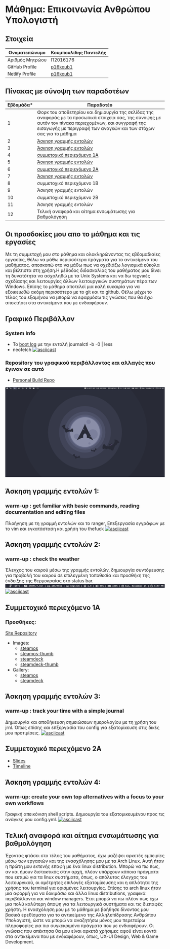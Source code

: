 # Μάθημα: Επικοινωνία Ανθρώπου Υπολογιστή

## Στοιχεία

| Ονοματεπώνυμο | Κουμπουλίδης Παντελής |
| --- | --- |
| Αριθμός Μητρώου | Π2016176 |
| GitHub Profile | [p16koub1](https://github.com/p16koub1) |
| Netlify Profile | [p16koub1](https://app.netlify.com/teams/p16koub1/overview) |

## Πίνακας με σύνοψη των παραδοτέων

| Εβδομάδα* | Παραδοτέο |
| --- | --- |
| 1 | Φορκ του αποθετηρίου και δημιουργία της σελίδας της αναφοράς με τα προσωπικά στοιχεία σας, της σύνοψης με αυτόν τον πίνακα περιεχομένων, και συγγραφή της εισαγωγής με περιγραφή των αναγκών και των στόχων σας για το μάθημα |
| 2 | [Άσκηση γραμμής εντολών](https://github.com/p16koub1/hci/tree/2016176/projects/2016176#%CE%AC%CF%83%CE%BA%CE%B7%CF%83%CE%B7-%CE%B3%CF%81%CE%B1%CE%BC%CE%BC%CE%AE%CF%82-%CE%B5%CE%BD%CF%84%CE%BF%CE%BB%CF%8E%CE%BD-1) |
| 3 | [Άσκηση γραμμής εντολών](https://github.com/p16koub1/hci/tree/2016176/projects/2016176#%CE%AC%CF%83%CE%BA%CE%B7%CF%83%CE%B7-%CE%B3%CF%81%CE%B1%CE%BC%CE%BC%CE%AE%CF%82-%CE%B5%CE%BD%CF%84%CE%BF%CE%BB%CF%8E%CE%BD-2) |
| 4 | [συμμετοχικό περιεχόμενο 1A](https://github.com/p16koub1/hci/tree/2016176/projects/2016176#%CF%83%CF%85%CE%BC%CE%BC%CE%B5%CF%84%CE%BF%CF%87%CE%B9%CE%BA%CF%8C-%CF%80%CE%B5%CF%81%CE%B9%CE%B5%CF%87%CF%8C%CE%BC%CE%B5%CE%BD%CE%BF-1a) |
| 5 | [Άσκηση γραμμής εντολών](https://github.com/p16koub1/hci/tree/2016176/projects/2016176#%CE%AC%CF%83%CE%BA%CE%B7%CF%83%CE%B7-%CE%B3%CF%81%CE%B1%CE%BC%CE%BC%CE%AE%CF%82-%CE%B5%CE%BD%CF%84%CE%BF%CE%BB%CF%8E%CE%BD-3) |
| 6 | [συμμετοχικό περιεχόμενο 2A](https://github.com/p16koub1/hci/tree/2016176/projects/2016176#%CF%83%CF%85%CE%BC%CE%BC%CE%B5%CF%84%CE%BF%CF%87%CE%B9%CE%BA%CF%8C-%CF%80%CE%B5%CF%81%CE%B9%CE%B5%CF%87%CF%8C%CE%BC%CE%B5%CE%BD%CE%BF-2%CE%B1) |
| 7 | [Άσκηση γραμμής εντολών](https://github.com/p16koub1/hci/tree/2016176/projects/2016176#%CE%AC%CF%83%CE%BA%CE%B7%CF%83%CE%B7-%CE%B3%CF%81%CE%B1%CE%BC%CE%BC%CE%AE%CF%82-%CE%B5%CE%BD%CF%84%CE%BF%CE%BB%CF%8E%CE%BD-4) |
| 8 | συμμετοχικό περιεχόμενο 1B |
| 9 | Άσκηση γραμμής εντολών |
| 10 | συμμετοχικό περιεχόμενο 2B |
| 11 | Άσκηση γραμμής εντολών |
| 12 | Τελική αναφορά και αίτημα ενσωμάτωσης για βαθμολόγηση |

## Οι προσδοκίες μου απο το μάθημα και τις εργασίες

Με τη συμμετοχή μου στο μάθημα και ολοκληρώνοντας τις εβδομαδιαίες εργασίες, θέλω να μάθω περισσότερα πράγματα για το αντικείμενο του μαθήματος. αποσκοπώ στο να μάθω πως να σχεδιάζω λογισμικά εύκολα και βέλτιστα στη χρήση.H μέθοδος διδασκαλίας του μαθήματος μου δίνει τη δυνατότητα να ασχοληθώ με τα Unix Systems και να δω τεχνικές σχεδίασης και λειτουργίες άλλων λειτουργικών συστημάτων πέρα των Windows. Επίσης το μάθημα αποτελεί μια καλή ευκαιρία για να εξοικειωθώ ακόμη περισσότερο με το git και το github. Θέλω μέχρι το τέλος του εξαμήνου να μπορώ να εφαρμόσω τις γνώσεις που θα έχω αποκτήσει στα αντικείμενα που με ενδιαφέρουν. 

## Γραφικό Περιβάλλον

### System Info

- To [boot log](https://github.com/p16koub1/hci-files/blob/main/boot_log) με την εντολή journalctl -b -0 | less
- neofetch
  [![asciicast](https://asciinema.org/a/448737.svg)](https://asciinema.org/a/448737)
  
### Repository του γραφικού περιβάλλοντος και αλλαγές που έγιναν σε αυτό
- [Personal Build Repo](https://github.com/p16koub1/personal-build/main)

![Build Preview!](https://github.com/p16koub1/personal-build/blob/main/pscr_211114012432.png)

## Άσκηση γραμμής εντολών 1:

### warm-up : get familiar with basic commands, reading documentation and editing files
Πλοήγηση με τη γραμμή εντολών και το ranger, Επεξεργασία εγγράφων με το vim και εγκατάσταση και χρήση του thefuck
[![asciicast](https://asciinema.org/a/449062.svg)](https://asciinema.org/a/449062)

## Άσκηση γραμμής εντολών 2:

### warm-up : check the weather
Έλεγχος του καιρού μέσω της γραμμής εντολών, δημιουργία συντόμευσης για προβολή του καιρού σε επιλεγμένη τοποθεσία και προσθήκη της ένδειξης της θερμοκραίας στο status bar.
![Status Bar!](https://github.com/p16koub1/hci-files/blob/main/pscr_211114174752.png)
[![asciicast](https://asciinema.org/a/449069.svg)](https://asciinema.org/a/449069)

## Συμμετοχικό περιεχόμενο 1A
### Προσθήκες:
[Site Repository](https://github.com/p16koub1/site)
- Images: 
  - [steamos](https://github.com/p16koub1/images/blob/8c7d1f58af13bfa5bf55c395ee2c13a90fef1c4b/steamos.png)
  - [steamos-thumb](https://github.com/p16koub1/images/blob/8c7d1f58af13bfa5bf55c395ee2c13a90fef1c4b/steamos-thumb.png)
  - [steamdeck](https://github.com/p16koub1/images/blob/8c7d1f58af13bfa5bf55c395ee2c13a90fef1c4b/steamdeck.jpg)
  - [steamdeck-thumb](https://github.com/p16koub1/images/blob/8c7d1f58af13bfa5bf55c395ee2c13a90fef1c4b/steamdeck-thumb.jpg)
- Gallery:
  - [steamos](https://github.com/p16koub1/_gallery/blob/25ef7069e94f20ed85eb9325462c0f4291d1487f/steamos.md)
  - [steamdeck](https://github.com/p16koub1/_gallery/blob/25ef7069e94f20ed85eb9325462c0f4291d1487f/steamdeck.md)

## Άσκηση γραμμής εντολών 3:
### warm-up : track your time with a simple journal
Δημιουργία και αποθήκευση σημειώσεων ημερολογίου με τη χρήση του jrnl. Όπως επίσης και επξεργασία του config για εξατομίκευση στις δικές μου προτιμίσεις.
[![asciicast](https://asciinema.org/a/452729.svg)](https://asciinema.org/a/452729)

## Συμμετοχικό περιεχόμενο 2Α
- [Slides](https://github.com/p16koub1/site/blob/master/_slides/videogames.md)
- [Timeline](https://github.com/p16koub1/site/blob/master/_timeline/videogames.md)

## Άσκηση γραμμής εντολών 4:
### warm-up: create your own top alternatives with a focus to your own workflows
Γραφική απεικόνιση shell scripts. Δημιουργία του εξατομικευμένου προς τις ανάγκες μου  config.yml.
[![asciicast](https://asciinema.org/a/452746.svg)](https://asciinema.org/a/452746)

## Τελική αναφορά και αίτημα ενσωμάτωσης για βαθμολόγηση

Έχοντας φτάσει στο τέλος του μαθήματος, έχω μαζέψει αρκετές εμπειρίες μέσω των εργασιών και της ενασχόλησης μου με τα Arch Linux. Αυτή ήταν η πρώτη μου εκτενής επαφή με ένα linux distribution. Μπορώ να πω πως, αν και ήμουν διστακτικός στην αρχή, πλέον υπάρχουν κάποια πράγματα που εκτιμώ για τα linux συστήματα, όπως, ο απόλυτος έλεγχος του λειτουργικού, οι αμέτρητες επιλογές εξατομίκευσης και η απλότητα της χρήσης του terminal για ορισμένες λειτουργίες. Επίσης τα arch linux ήταν μια αφορμή για να δοκιμάσω και άλλα linux distributions, γραφικά περιβάλλοντα και window managers. Έτσι μπορώ να πω πλέον πως έχω μια πολύ καλύτερη άποψη για τα λειτουργικά συστήματα και τις διεπαφές χρήστη. Η ενασχόληση μου με το μάθημα με βοήθησε δίνοντας μου βασικά ερεθίσματα για το αντικείμενο της Αλληλεπίδρασης Ανθρώπου Υπολογιστή, ώστε να μπορώ να αναζητήσω μόνος μου περεταίρω πληροφορίες για πιο συγκεκριμένα πράγματα που με ενδιαφέρουν.
Οι γνώσεις που απέκτησα θα μου είναι αρκετά χρήσιμες αφού είναι κοντά στα αντικείμενα που με ενδιαφέρουν, όπως, UX-UI Design, Web & Game Development.

